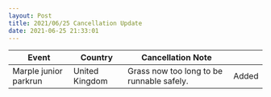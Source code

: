 ```yaml
---
layout: Post
title: 2021/06/25 Cancellation Update
date: 2021-06-25 21:33:01
---
```


|Event|Country|Cancellation Note| |
|-|-|-|-|
|Marple junior parkrun|United Kingdom|Grass now too long to be runnable safely.|Added|

